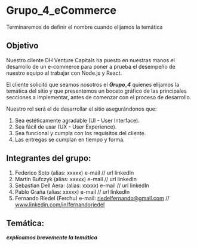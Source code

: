 # Grupo_4_eCommerce
Terminaremos de definir el nombre cuando elijamos la temática

## Objetivo 
Nuestro cliente DH Venture Capitals ha puesto en nuestras manos el desarrollo de un e-commerce
para poner a prueba el desempeño de nuestro equipo al trabajar con Node.js y React.

El cliente solicitó que seamos nosotros el ***Grupo_4*** quienes elijamos la temática del sitio
y que presentemos un boceto gráfico de las principales secciones a implementar, antes de
comenzar con el proceso de desarrollo.

Nuestro rol será el de desarrollar el sitio asegurándonos que:
1. Sea estéticamente agradable (UI - User Interface).
2. Sea fácil de usar (UX - User Experience).
3. Sea funcional y cumpla con los requisitos del cliente.
4. Las entregas se cumplan en tiempo y forma.

## Integrantes del grupo:

1. Federico Soto (alias: xxxxx) e-mail // url linkedIn
2. Martin Bufczyk (alias: xxxxx) e-mail // url linkedIn
3. Sebastian Dell Aera: (alias: xxxxx) e-mail // url linkedIn 
4. Pablo Graña (alias: xxxxx) e-mail // url linkedIn 
5. Fernando Riedel (Ferchu)  e-mail: riedelfernando@gmail.com // www.linkedin.com/in/fernandoriedel  
 
## Temática: 

***explicamos brevemente la temática***
